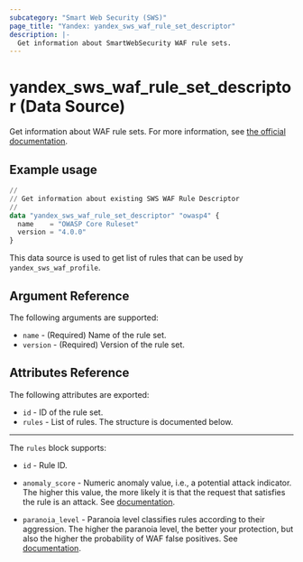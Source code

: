 ```yaml
---
subcategory: "Smart Web Security (SWS)"
page_title: "Yandex: yandex_sws_waf_rule_set_descriptor"
description: |-
  Get information about SmartWebSecurity WAF rule sets.
---
```


# yandex_sws_waf_rule_set_descriptor (Data Source)

Get information about WAF rule sets. For more information, see [the official documentation](https://yandex.cloud/docs/smartwebsecurity/concepts/waf#rules-set).

## Example usage

```terraform
//
// Get information about existing SWS WAF Rule Descriptor
//
data "yandex_sws_waf_rule_set_descriptor" "owasp4" {
  name    = "OWASP Core Ruleset"
  version = "4.0.0"
}
```

This data source is used to get list of rules that can be used by `yandex_sws_waf_profile`.

## Argument Reference

The following arguments are supported:

* `name` - (Required) Name of the rule set.
* `version` - (Required) Version of the rule set.

## Attributes Reference

The following attributes are exported:

* `id` - ID of the rule set.
* `rules` - List of rules. The structure is documented below.

---

The `rules` block supports:

* `id` - Rule ID.

* `anomaly_score` - Numeric anomaly value, i.e., a potential attack indicator. The higher this value, the more likely it is that the request that satisfies the rule is an attack. See [documentation](https://yandex.cloud/en/docs/smartwebsecurity/concepts/waf#anomaly).

* `paranoia_level` - Paranoia level classifies rules according to their aggression. The higher the paranoia level, the better your protection, but also the higher the probability of WAF false positives. See [documentation](https://yandex.cloud/en/docs/smartwebsecurity/concepts/waf#paranoia).
